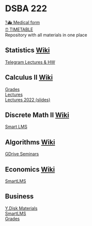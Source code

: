 # DSBA 222
[?🚑 Medical form]()  
[⏰ TIMETABLE](https://docs.google.com/spreadsheets/d/1ylzvoNdYh5TKr248rEWiGCvcLcuvDnDBQjep4i1x9cU/edit#gid=315038514)  
Repository with all materials in one place  

## Statistics [Wiki](http://wiki.cs.hse.ru/Probability_and_Statistics_(DSBA)_2023/24)  

[Telegram Lectures & HW](https://t.me/stathard2023)  

## Calculus II [Wiki](http://wiki.cs.hse.ru/Calculus-2_2023/24)

[Grades](https://docs.google.com/spreadsheets/d/1e8MJhZrRCoF2CkCCzki_JBJpuWZkwGKVHFArVBhudT0/edit?usp=sharing)  
[Lectures](http://wiki.cs.hse.ru/Calculus-2_2023/24#Lecture_Notes)  
[Lectures 2022 (slides)](https://drive.google.com/drive/folders/1c4dpfSOznczM_meshW1rEB4P8vplzJnW)  

## Discrete Math II [Wiki](http://wiki.cs.hse.ru/Discrete_Mathematics_2_DSBA_2023/24)  

[Smart LMS](https://edu.hse.ru/course/view.php?id=167270)  

## Algorithms [Wiki](http://wiki.cs.hse.ru/Algorithms_and_Data_Structures_DSBA_2023/24)

[GDrive Seminars](https://drive.google.com/drive/folders/1ccoW2pfOuE-RYlJJWIAjRw0IJlVHG4gT)  

## Economics [Wiki](http://wiki.cs.hse.ru/index.php?title=Introduction_to_Micro_and_Macroeconomics_DSBA_2022/2023&action=edit&redlink=1)

[SmartLMS](https://edu.hse.ru/course/view.php?id=167280)  

## Business

[Y.Disk Materials](https://disk.yandex.ru/d/Mgyue8cQRWDBlg)  
[SmartLMS](https://edu.hse.ru/course/view.php?id=167283)  
[Grades](https://docs.google.com/spreadsheets/d/1bLX437VCNwq4kM31CAAPJT8fhJ1LmP4QEht4wZb2e1g/edit?usp=sharing)
